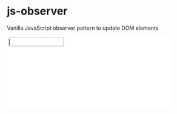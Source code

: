 # js-observer
Vanilla JavaScript observer pattern to update DOM elements

![alt text](https://github.com/clayhenry/js-observer/blob/master/observer_demo.gif "Observer")

